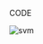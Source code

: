 CODE 

![svm](https://user-images.githubusercontent.com/53654229/126381367-a57b4dba-6e6c-46ae-b020-9f7149ca73cc.PNG)

